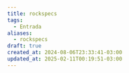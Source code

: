 ```yaml
---
title: rockspecs
tags:
  - Entrada
aliases:
  - rockspecs
draft: true
created_at: 2024-08-06T23:33:41-03:00
updated_at: 2025-02-11T00:19:51-03:00
---
```



